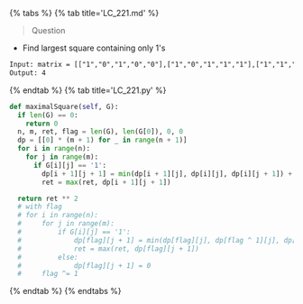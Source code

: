 {% tabs %}
{% tab title='LC_221.md' %}

> Question

* Find largest square containing only 1's

```txt
Input: matrix = [["1","0","1","0","0"],["1","0","1","1","1"],["1","1","1","1","1"],["1","0","0","1","0"]]
Output: 4
```

{% endtab %}
{% tab title='LC_221.py' %}

```py
def maximalSquare(self, G):
  if len(G) == 0:
    return 0
  n, m, ret, flag = len(G), len(G[0]), 0, 0
  dp = [[0] * (m + 1) for _ in range(n + 1)]
  for i in range(n):
    for j in range(m):
      if G[i][j] == '1':
        dp[i + 1][j + 1] = min(dp[i + 1][j], dp[i][j], dp[i][j + 1]) + 1
        ret = max(ret, dp[i + 1][j + 1])

  return ret ** 2
  # with flag
  # for i in range(n):
  #     for j in range(m):
  #         if G[i][j] == '1':
  #             dp[flag][j + 1] = min(dp[flag][j], dp[flag ^ 1][j], dp[flag ^ 1][j + 1]) + 1
  #             ret = max(ret, dp[flag][j + 1])
  #         else:
  #             dp[flag][j + 1] = 0
  #     flag ^= 1
  ```

{% endtab %}
{% endtabs %}
